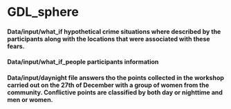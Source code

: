 # GDL_sphere
#### Data/input/what_if hypothetical crime situations where described by the participants along with the locations that were associated with these fears. 
#### Data/input/what_if_people participants information
#### Data/input/daynight file answers tho the points collected in the workshop carried out on the 27th of December with a group of women from the community. Conflictive points are classified by both day or nighttime and men or women.
